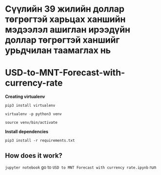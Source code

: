 # Сүүлийн 39 жилийн доллар төгрөгтэй харьцах ханшийн мэдээлэл ашиглан ирээдүйн доллар төгрөгтэй ханшийг урьдчилан таамаглах нь
# USD-to-MNT-Forecast-with-currency-rate


**Creating virtualenv**


`pip3 install virtualenv`

`virtualenv -p python3 venv`

`source venv/bin/activate`

**Install dependencies**


`pip3 install -r requirements.txt`

## How does it work?
`jupyter notebook`
go to `USD to MNT Forecast with currency rate.ipynb`
run
